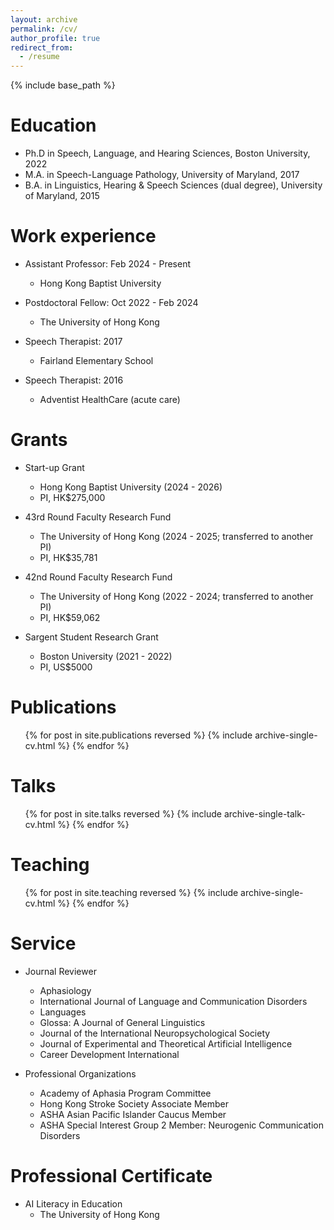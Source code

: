 ```yaml
---
layout: archive
permalink: /cv/
author_profile: true
redirect_from:
  - /resume
---
```


{% include base_path %}

Education
======
* Ph.D in Speech, Language, and Hearing Sciences, Boston University, 2022
* M.A. in Speech-Language Pathology, University of Maryland, 2017
* B.A. in Linguistics, Hearing & Speech Sciences (dual degree), University of Maryland, 2015

Work experience
======
* Assistant Professor: Feb 2024 - Present
  * Hong Kong Baptist University

* Postdoctoral Fellow: Oct 2022 - Feb 2024
  * The University of Hong Kong

* Speech Therapist: 2017
  * Fairland Elementary School

* Speech Therapist: 2016
  * Adventist HealthCare (acute care)
  
Grants
======
* Start-up Grant
  * Hong Kong Baptist University (2024 - 2026)
  * PI, HK$275,000
  
* 43rd Round Faculty Research Fund
  * The University of Hong Kong (2024 - 2025; transferred to another PI)
  * PI, HK$35,781

* 42nd Round Faculty Research Fund
  * The University of Hong Kong (2022 - 2024; transferred to another PI)
  * PI, HK$59,062

* Sargent Student Research Grant
  * Boston University (2021 - 2022)
  * PI, US$5000

Publications
======
  <ul>{% for post in site.publications reversed %}
    {% include archive-single-cv.html %}
  {% endfor %}</ul>
  
Talks
======
  <ul>{% for post in site.talks reversed %}
    {% include archive-single-talk-cv.html  %}
  {% endfor %}</ul>
  
Teaching
======
  <ul>{% for post in site.teaching reversed %}
    {% include archive-single-cv.html %}
  {% endfor %}</ul>
  
Service
======
* Journal Reviewer
  * Aphasiology
  * International Journal of Language and Communication Disorders
  * Languages
  * Glossa: A Journal of General Linguistics
  * Journal of the International Neuropsychological Society
  * Journal of Experimental and Theoretical Artificial Intelligence
  * Career Development International

* Professional Organizations
  * Academy of Aphasia Program Committee
  * Hong Kong Stroke Society Associate Member
  * ASHA Asian Pacific Islander Caucus Member
  * ASHA Special Interest Group 2 Member: Neurogenic Communication Disorders

Professional Certificate
======
* AI Literacy in Education
  * The University of Hong Kong
  
  
  
  
  
